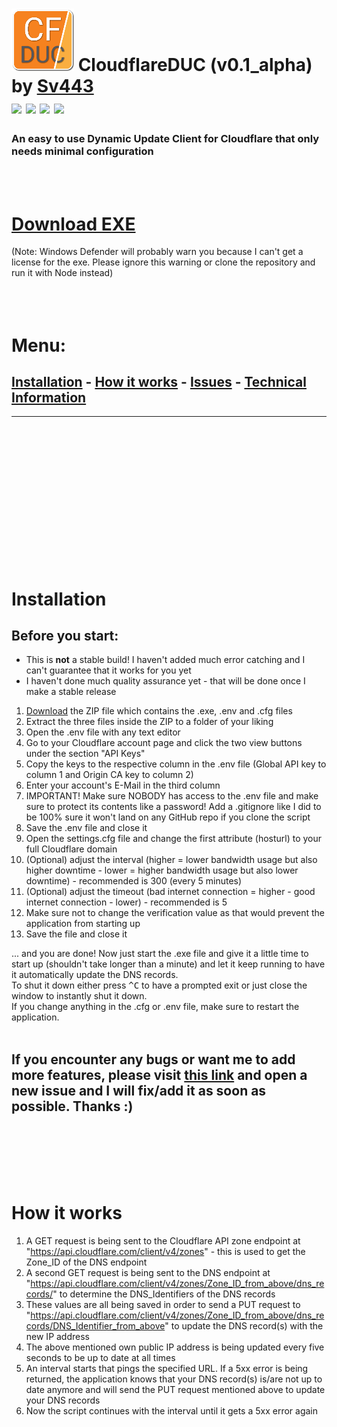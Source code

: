 
# [![](icons/icon_100x100.png)](https://github.com/Sv443/CloudflareDUC/) CloudflareDUC (v0.1_alpha) by [Sv443](https://sv443.net/)<br>[![](https://img.shields.io/github/license/Sv443/CloudflareDUC.svg?style=flat-square)](https://github.com/Sv443/CloudflareDUC/blob/master/LICENSE) ![](https://img.shields.io/badge/documentation-full-green.svg?style=flat-square) [![](https://img.shields.io/github/issues/Sv443/CloudflareDUC.svg?style=flat-square)](https://github.com/Sv443/CloudflareDUC/issues) [![](https://img.shields.io/github/stars/Sv443/CloudflareDUC.svg?style=flat-square)](https://github.com/Sv443/CloudflareDUC/)
### An easy to use Dynamic Update Client for Cloudflare that only needs minimal configuration

<br><br>

# [Download EXE](https://github.com/Sv443/CloudflareDUC/raw/master/compiled/CloudflareDUC%20(v0.1_alpha)%20by%20Sv443.zip)
(Note: Windows Defender will probably warn you because I can't get a license for the exe. Please ignore this warning or clone the repository and run it with Node instead)
<br><br><br><br>


# Menu:

## [Installation](#installation) - [How it works](#how-it-works) - [Issues](https://github.com/Sv443/CloudflareDUC/issues) - [Technical Information](https://github.com/Sv443/CloudflareDUC/blob/master/src/technical-information.md)

---

<br><br><br><br><br><br><br><br><br><br><br><br><br>

# Installation

## Before you start:
- This is **not** a stable build! I haven't added much error catching and I can't guarantee that it works for you yet
- I haven't done much quality assurance yet - that will be done once I make a stable release

1. [Download](#download-exe) the ZIP file which contains the .exe, .env and .cfg files
2. Extract the three files inside the ZIP to a folder of your liking
3. Open the .env file with any text editor
4. Go to your Cloudflare account page and click the two view buttons under the section "API Keys"
5. Copy the keys to the respective column in the .env file (Global API key to column 1 and Origin CA key to column 2)
6. Enter your account's E-Mail in the third column
7. IMPORTANT! Make sure NOBODY has access to the .env file and make sure to protect its contents like a password! Add a .gitignore like I did to be 100% sure it won't land on any GitHub repo if you clone the script
8. Save the .env file and close it
9. Open the settings.cfg file and change the first attribute (hosturl) to your full Cloudflare domain
10. (Optional) adjust the interval (higher = lower bandwidth usage but also higher downtime - lower = higher bandwidth usage but also lower downtime) - recommended is 300 (every 5 minutes)
11. (Optional) adjust the timeout (bad internet connection = higher - good internet connection - lower) - recommended is 5
12. Make sure not to change the verification value as that would prevent the application from starting up
13. Save the file and close it  

... and you are done! Now just start the .exe file and give it a little time to start up (shouldn't take longer than a minute) and let it keep running to have it automatically update the DNS records.  
To shut it down either press <kbd>^C</kbd> to have a prompted exit or just close the window to instantly shut it down.  
If you change anything in the .cfg or .env file, make sure to restart the application.  
<br>
## If you encounter any bugs or want me to add more features, please visit [this link](https://github.com/Sv443/CloudflareDUC/issues) and open a new issue and I will fix/add it as soon as possible. Thanks :)

<br><br><br><br><br>

# How it works

1. A GET request is being sent to the Cloudflare API zone endpoint at "https://api.cloudflare.com/client/v4/zones" - this is used to get the Zone_ID of the DNS endpoint
2. A second GET request is being sent to the DNS endpoint at "https://api.cloudflare.com/client/v4/zones/Zone_ID_from_above/dns_records/" to determine the DNS_Identifiers of the DNS records
3. These values are all being saved in order to send a PUT request to "https://api.cloudflare.com/client/v4/zones/Zone_ID_from_above/dns_records/DNS_Identifier_from_above" to update the DNS record(s) with the new IP address
4. The above mentioned own public IP address is being updated every five seconds to be up to date at all times
5. An interval starts that pings the specified URL. If a 5xx error is being returned, the application knows that your DNS record(s) is/are not up to date anymore and will send the PUT request mentioned above to update your DNS records
6. Now the script continues with the interval until it gets a 5xx error again